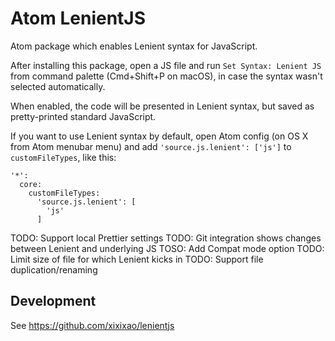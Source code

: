 # Atom LenientJS

Atom package which enables Lenient syntax for JavaScript.

After installing this package, open a JS file and run `Set Syntax: Lenient JS` from command palette (Cmd+Shift+P on macOS), in case the syntax wasn't selected automatically.

When enabled, the code will be presented in Lenient syntax, but saved as pretty-printed standard JavaScript.

If you want to use Lenient syntax by default, open Atom config (on OS X from Atom menubar menu) and add `'source.js.lenient': ['js']` to `customFileTypes`, like this:

```
'*':
  core:
    customFileTypes:
      'source.js.lenient': [
        'js'
      ]
```

TODO: Support local Prettier settings
TODO: Git integration shows changes between Lenient and underlying JS
TOSO: Add Compat mode option
TODO: Limit size of file for which Lenient kicks in
TODO: Support file duplication/renaming

## Development

See https://github.com/xixixao/lenientjs
